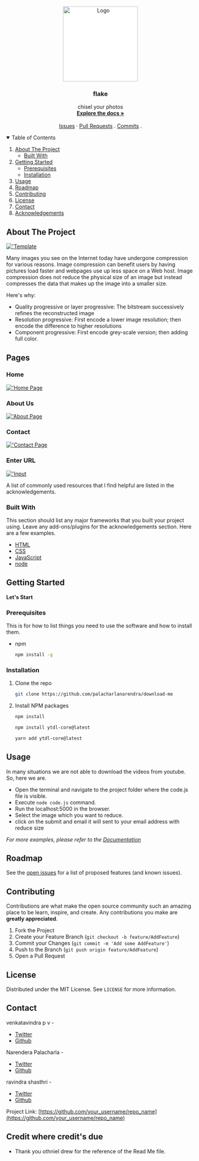 <!--
*** Thanks for checking out the Best-README-Template. If you have a suggestion
*** that would make this better, please fork the repo and create a pull request
*** or simply open an issue with the tag "enhancement".
*** Thanks again! Now go create something AMAZING! :D
-->



<!-- PROJECT SHIELDS -->
<!--
*** I'm using markdown "reference style" links for readability.
*** Reference links are enclosed in brackets [ ] instead of parentheses ( ).
*** See the bottom of this document for the declaration of the reference variables
*** for contributors-url, forks-url, etc. This is an optional, concise syntax you may use.
*** https://www.markdownguide.org/basic-syntax/#reference-style-links
-->


<!-- PROJECT LOGO -->
<br />
<p align="center">
  <a href="https://github.com/othneildrew/Best-README-Template">
    <img src="images/logo.png" alt="Logo" width="200" height="200" style="background-color:#FFFFFF;">
  </a>

  <h3 align="center">flake</h3>

  <p align="center">
    chisel your photos
    <br />
    <a href="https://github.com/sohailshaik8328/readme"><strong>Explore the docs »</strong></a>
    <br />
    <br />
    <a href="https://github.com/palacharlanarendra/download-me/issues">Issues</a>
    ·
    <a href="https://github.com/palacharlanarendra/download-me/pulls">Pull Requests</a>
    .
      <a href="https://github.com/palacharlanarendra/download-me/commits">Commits</a>
    .
    </p>
</p>



<!-- TABLE OF CONTENTS -->
<details open="open">
  <summary>Table of Contents</summary>
  <ol>
    <li>
      <a href="#about-the-project">About The Project</a>
      <ul>
        <li><a href="#built-with">Built With</a></li>
      </ul>
    </li>
    <li>
      <a href="#getting-started">Getting Started</a>
      <ul>
        <li><a href="#prerequisites">Prerequisites</a></li>
        <li><a href="#installation">Installation</a></li>
      </ul>
    </li>
    <li><a href="#usage">Usage</a></li>
    <li><a href="#roadmap">Roadmap</a></li>
    <li><a href="#contributing">Contributing</a></li>
    <li><a href="#license">License</a></li>
    <li><a href="#contact">Contact</a></li>
    <li><a href="#acknowledgements">Acknowledgements</a></li>
  </ol>
</details>



<!-- ABOUT THE PROJECT -->
## About The Project

[!['Template][product-screenshot]](./images/template.png)

Many images you see on the Internet today have undergone compression for various reasons. Image compression can benefit users by having pictures load faster and webpages use up less space on a Web host. Image compression does not reduce the physical size of an image but instead compresses the data that makes up the image into a smaller size. 

Here's why:
* Quality progressive or layer progressive: The bitstream successively refines the reconstructed image
* Resolution progressive: First encode a lower image resolution; then encode the difference to higher resolutions
* Component progressive: First encode grey-scale version; then adding full color.

## Pages

### Home

[!['Home Page][home-screenshot]](images/template.png)

### About Us 

[!['About Page][about-screenshot]](images/about.png)

### Contact 

[!['Contact Page][contact-screenshot]](images/contact.png)

### Enter URL

[!['Input][input-screenshot]](images/input.png)








A list of commonly used resources that I find helpful are listed in the acknowledgements.

### Built With

This section should list any major frameworks that you built your project using. Leave any add-ons/plugins for the acknowledgements section. Here are a few examples.
* [HTML](https://en.wikipedia.org/wiki/HTML)
* [CSS](https://en.wikipedia.org/wiki/CSS)
* [JavaScript](https://javascript.info/)
* [node](https://nodejs.org/en/)


<!-- GETTING STARTED -->
## Getting Started

**Let's Start**

### Prerequisites

This is for how to list things you need to use the software and how to install them.
* npm
  ```sh
  npm install -g
  ```

### Installation

1. Clone the repo
   ```sh
   git clone https://github.com/palacharlanarendra/download-me
   ```
2. Install NPM packages
   ```sh
   npm install
   ```
   ```sh
   npm install ytdl-core@latest
   ```
   ```sh
   yarn add ytdl-core@latest
   ```


<!-- USAGE EXAMPLES -->
## Usage

In many situations we are not able to download the videos from youtube. So, here we are.

 - Open the terminal and navigate to the project folder where the code.js file is visible.
 - Execute `node code.js` command.
 - Run the localhost:5000 in the browser.
 - Select the image which you want to reduce.
 - click on the submit and email it will sent to your email address with reduce size

_For more examples, please refer to the [Documentation](https://example.com)_



<!-- ROADMAP -->
## Roadmap

See the [open issues](https://github.com/palacharlanarendra/download-me/issues) for a list of proposed features (and known issues).



<!-- CONTRIBUTING -->
## Contributing

Contributions are what make the open source community such an amazing place to be learn, inspire, and create. Any contributions you make are **greatly appreciated**.

1. Fork the Project
2. Create your Feature Branch (`git checkout -b feature/AddFeature`)
3. Commit your Changes (`git commit -m 'Add some AddFeature'`)
4. Push to the Branch (`git push origin feature/AddFeature`)
5. Open a Pull Request



<!-- LICENSE -->
## License

Distributed under the MIT License. See `LICENSE` for more information.



<!-- CONTACT -->
## Contact

venkatavindra p v - 

- [Twitter](https://twitter.com/ravindrapv)
- [Github](https://github.com/ravindrapv)

Narendera Palacharla - 

- [Twitter](https://twitter.com/narendrapalach1)
- [Github](https://github.com/palacharlanarendra)


ravindra shasthri - 

- [Twitter](https://twitter.com/)
- [Github](https://github.com/)


Project Link: [https://github.com/your_username/repo_name](https://github.com/your_username/repo_name)


## Credit where credit's due

- Thank you othniel drew for the reference of the Read Me file. 





<!-- MARKDOWN LINKS & IMAGES -->
<!-- https://www.markdownguide.org/basic-syntax/#reference-style-links -->
[contributors-shield]: https://img.shields.io/github/contributors/othneildrew/Best-README-Template.svg?style=for-the-badge
[contributors-url]: https://github.com/othneildrew/Best-README-Template/graphs/contributors
[forks-shield]: https://img.shields.io/github/forks/othneildrew/Best-README-Template.svg?style=for-the-badge
[forks-url]: https://github.com/othneildrew/Best-README-Template/network/members
[stars-shield]: https://img.shields.io/github/stars/othneildrew/Best-README-Template.svg?style=for-the-badge
[stars-url]: https://github.com/othneildrew/Best-README-Template/stargazers
[issues-shield]: https://img.shields.io/github/issues/othneildrew/Best-README-Template.svg?style=for-the-badge
[issues-url]: https://github.com/othneildrew/Best-README-Template/issues
[license-shield]: https://img.shields.io/github/license/othneildrew/Best-README-Template.svg?style=for-the-badge
[license-url]: https://github.com/othneildrew/Best-README-Template/blob/master/LICENSE.txt
[linkedin-shield]: https://img.shields.io/badge/-LinkedIn-black.svg?style=for-the-badge&logo=linkedin&colorB=555
[linkedin-url]: https://linkedin.com/in/othneildrew
[product-screenshot]: images/template.png
[home-screenshot]: images/template.png
[about-screenshot]: images/about.png
[contact-screenshot]: images/contact.png
[input-screenshot]: images/input.png

